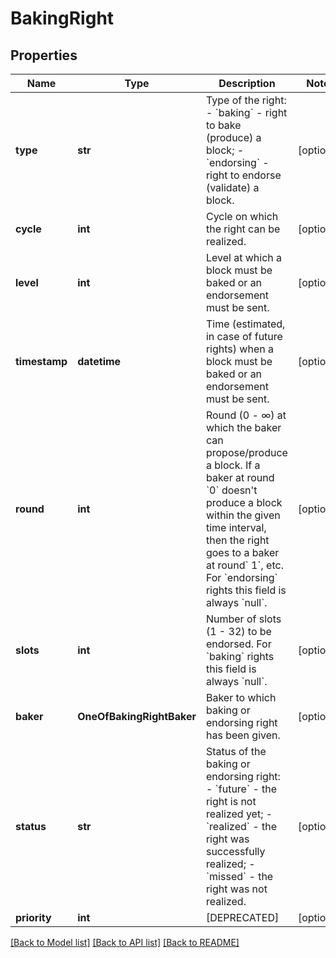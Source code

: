# BakingRight

## Properties
Name | Type | Description | Notes
------------ | ------------- | ------------- | -------------
**type** | **str** | Type of the right: - &#x60;baking&#x60; - right to bake (produce) a block; - &#x60;endorsing&#x60; - right to endorse (validate) a block. | [optional] 
**cycle** | **int** | Cycle on which the right can be realized. | [optional] 
**level** | **int** | Level at which a block must be baked or an endorsement must be sent. | [optional] 
**timestamp** | **datetime** | Time (estimated, in case of future rights) when a block must be baked or an endorsement must be sent. | [optional] 
**round** | **int** | Round (0 - ∞) at which the baker can propose/produce a block. If a baker at round  &#x60;0&#x60; doesn&#x27;t produce a block within the given time interval, then the right goes to a baker at round&#x60; 1&#x60;, etc. For &#x60;endorsing&#x60; rights this field is always &#x60;null&#x60;. | [optional] 
**slots** | **int** | Number of slots (1 - 32) to be endorsed. For &#x60;baking&#x60; rights this field is always &#x60;null&#x60;. | [optional] 
**baker** | **OneOfBakingRightBaker** | Baker to which baking or endorsing right has been given. | [optional] 
**status** | **str** | Status of the baking or endorsing right: - &#x60;future&#x60; - the right is not realized yet; - &#x60;realized&#x60; - the right was successfully realized; - &#x60;missed&#x60; - the right was not realized. | [optional] 
**priority** | **int** | [DEPRECATED] | [optional] 

[[Back to Model list]](../README.md#documentation-for-models) [[Back to API list]](../README.md#documentation-for-api-endpoints) [[Back to README]](../README.md)

